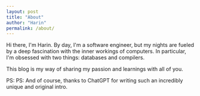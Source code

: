 ```yaml
---
layout: post
title: "About"
author: "Harin"
permalink: /about/
---
```


Hi there, I'm Harin. By day, I'm a software engineer, but my nights are fueled by a deep fascination with the inner workings of computers. In particular, I'm obsessed with two things: databases and compilers.

This blog is my way of sharing my passion and learnings with all of you.

PS: PS: And of course, thanks to ChatGPT for writing such an incredibly unique and original intro.
